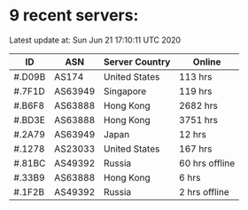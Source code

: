 # 9 recent servers:

Latest update at: Sun Jun 21 17:10:11 UTC 2020

| ID | ASN | Server Country | Online |
| -- | --- | -------------- | ------ |
| #.D09B | AS174 | United States | 113 hrs |
| #.7F1D | AS63949 | Singapore | 119 hrs |
| #.B6F8 | AS63888 | Hong Kong | 2682 hrs |
| #.BD3E | AS63888 | Hong Kong | 3751 hrs |
| #.2A79 | AS63949 | Japan | 12 hrs |
| #.1278 | AS23033 | United States | 167 hrs |
| #.81BC | AS49392 | Russia | 60 hrs offline |
| #.33B9 | AS63888 | Hong Kong | 6 hrs |
| #.1F2B | AS49392 | Russia | 2 hrs offline |

